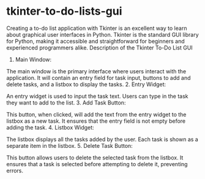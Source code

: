 # tkinter-to-do-lists-gui
Creating a to-do list application with Tkinter is an excellent way to learn about graphical user interfaces in Python. Tkinter is the standard GUI library for Python, making it accessible and straightforward for beginners and experienced programmers alike. 
Description of the Tkinter To-Do List GUI
1. Main Window:

The main window is the primary interface where users interact with the application. It will contain an entry field for task input, buttons to add and delete tasks, and a listbox to display the tasks.
2. Entry Widget:

An entry widget is used to input the task text. Users can type in the task they want to add to the list.
3. Add Task Button:

This button, when clicked, will add the text from the entry widget to the listbox as a new task. It ensures that the entry field is not empty before adding the task.
4. Listbox Widget:

The listbox displays all the tasks added by the user. Each task is shown as a separate item in the listbox.
5. Delete Task Button:

This button allows users to delete the selected task from the listbox. It ensures that a task is selected before attempting to delete it, preventing errors.
